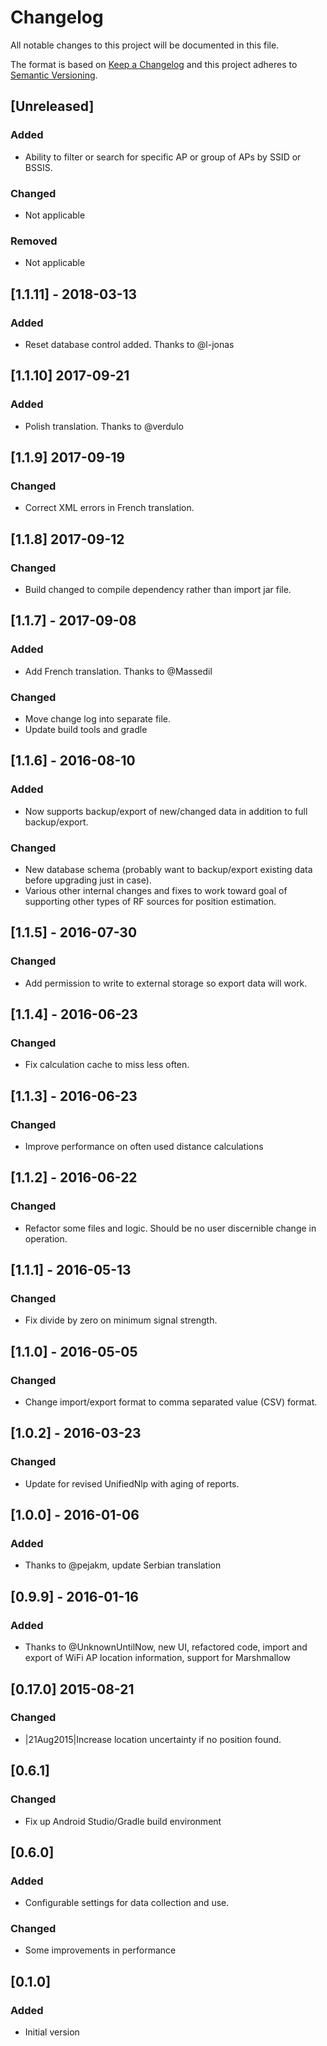 # Changelog
All notable changes to this project will be documented in this file.

The format is based on [Keep a Changelog](http://keepachangelog.com/en)
and this project adheres to [Semantic Versioning](http://semver.org/spec/v2.0.0.html).

## [Unreleased]
### Added
- Ability to filter or search for specific AP or group of APs by SSID or BSSIS.

### Changed
- Not applicable

### Removed
- Not applicable

## [1.1.11] - 2018-03-13
### Added
- Reset database control added. Thanks to @l-jonas

## [1.1.10] 2017-09-21
### Added
- Polish translation. Thanks to @verdulo

## [1.1.9] 2017-09-19
### Changed
- Correct XML errors in French translation.

## [1.1.8] 2017-09-12
### Changed
- Build changed to compile dependency rather than import jar file.

## [1.1.7] - 2017-09-08
### Added
- Add French translation. Thanks to @Massedil

### Changed
- Move change log into separate file.
- Update build tools and gradle

## [1.1.6] - 2016-08-10
### Added
- Now supports backup/export of new/changed data in addition to full backup/export.

### Changed
- New database schema (probably want to backup/export existing data before upgrading just in case).
- Various other internal changes and fixes to work toward goal of supporting other types of RF sources for position estimation.

## [1.1.5] - 2016-07-30
### Changed
- Add permission to write to external storage so export data will work.

## [1.1.4] - 2016-06-23
### Changed
- Fix calculation cache to miss less often.

## [1.1.3] - 2016-06-23
### Changed
- Improve performance on often used distance calculations

## [1.1.2] - 2016-06-22
### Changed
- Refactor some files and logic. Should be no user discernible change in operation.

## [1.1.1] - 2016-05-13
### Changed
- Fix divide by zero on minimum signal strength.

## [1.1.0] - 2016-05-05
### Changed
- Change import/export format to comma separated value (CSV) format.

## [1.0.2] - 2016-03-23
### Changed
- Update for revised UnifiedNlp with aging of reports.

## [1.0.0] - 2016-01-06
### Added
- Thanks to @pejakm, update Serbian translation

## [0.9.9] - 2016-01-16
### Added
- Thanks to @UnknownUntilNow, new UI, refactored code, import and export of WiFi AP location information, support for Marshmallow

## [0.17.0] 2015-08-21
### Changed
- |21Aug2015|Increase location uncertainty if no position found.

## [0.6.1]
### Changed
- Fix up Android Studio/Gradle build environment

## [0.6.0]
### Added
- Configurable settings for data collection and use.

### Changed
- Some improvements in performance

## [0.1.0]
### Added
- Initial version
